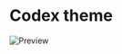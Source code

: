 # Codex theme

![Preview](https://github.com/user-attachments/assets/aa3f3757-87b3-47c8-8f6f-055b91f4ca4d)

